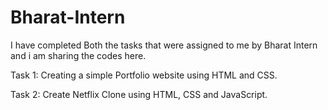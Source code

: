 # Bharat-Intern
I have completed Both the tasks that were assigned to me by Bharat Intern and i am sharing the codes here.

Task 1: Creating a simple Portfolio website using HTML and CSS.

Task 2: Create Netflix Clone using HTML, CSS and JavaScript.
